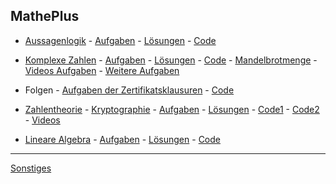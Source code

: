 ## MathePlus

- [Aussagenlogik](https://nbviewer.jupyter.org/github/ktheu/MathePlus/blob/gh-pages/aussagenlogik/aussagenlogik.ipynb) -
[Aufgaben](./aussagenlogik/aussagenlogik.pdf) - [Lösungen](./aussagenlogik/loesungen.md) -
[Code](https://colab.research.google.com/drive/1RvnruIPMiyX7PJymK9xzJFNjs8scC-3O?usp=sharing)

- [Komplexe Zahlen](./komplexeZahlen/komplexeZahlen_Inhalte.pdf) - [Aufgaben](./komplexeZahlen/komplexeZahlen.pdf) - [Lösungen](./komplexeZahlen/loesungen.md) -
[Code](https://colab.research.google.com/drive/17om5BwQLL0VnMtpIVHfF6Z_9e8w2t3TK?usp=sharing) -
[Mandelbrotmenge](https://nbviewer.jupyter.org/github/ktheu/KursNotebooks/blob/master/215_mandelbrot.ipynb) -
[Videos Aufgaben](https://www.youtube.com/playlist?list=PLWeMgMhRDsIHRypmtgBFSJs4rKiNg55Qv) -
[Weitere Aufgaben](https://www.youtube.com/playlist?list=PLWeMgMhRDsIHukQQKS-oggeOCC2WF_gFT)


- Folgen - [Aufgaben der Zertifikatsklausuren](./folgen/za_folgen.pdf) - [Code](./folgen/code.md)

<!-- - [Klausur](./komplexeZahlen/klausur.pdf) - [Lösung](./komplexeZahlen/klausur_loesungen.pdf) -->

- [Zahlentheorie](./zahlentheorie/Zahlentheorie.pdf) - [Kryptographie](./zahlentheorie/Kryptographie.pdf) -
[Aufgaben](./zahlentheorie/aufgaben/kryptographie.pdf) - [Lösungen](./zahlentheorie/loesungen/loesungen.md) - 
 [Code1](https://colab.research.google.com/drive/1zZ7Nk96PlwYYWXzgvDcDHenX_hWuzB6Q?usp=sharing) - 
 [Code2](https://colab.research.google.com/drive/13QVe8fbby5Z1WY4EG3muzcfG0kn_Oi2q?usp=sharing) - [Videos](https://youtube.com/playlist?list=PLWeMgMhRDsIFh6Nx-aNg6X-Ug5W3bzGr7)


- [Lineare Algebra](./lineareAlgebra/LineareAlgebra.pdf) - [Aufgaben](./lineareAlgebra/aufgaben/lineareAlgebra.pdf) - 
[Lösungen](./lineareAlgebra/loesungen/loesungen.md) - [Code](./lineareAlgebra/code.md)


----

[Sonstiges](sonstiges.md)

<!-- [Klausur](klausur.pdf) -->



<!-- --- -->

 <!-- - [Socrative (Stiftsroom)](https://b.socrative.com/login/student/) -->

